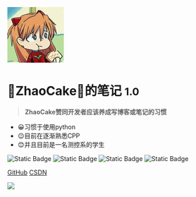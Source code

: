 <!-- _coverpage.md -->

![logo](_media/Asuka.jpg)

# **🍰ZhaoCake🍰的笔记** <small>**1.0**</small>

> **ZhaoCake赞同开发者应该养成写博客或笔记的习惯**

- 😀习惯于使用python
- 😉目前在逐渐熟悉CPP
- 😊并且目前是一名测控系的学生

![Static Badge](https://img.shields.io/badge/ZhaoCake-_?style=plastic&logo=github&logoColor=blue&labelColor=green&color=blue)
![Static Badge](https://img.shields.io/badge/Python-_?logo=python&labelColor=gray&color=blue)
![Static Badge](https://img.shields.io/badge/CPP_20%25-_?logo=C%2B%2B&labelColor=gray&color=blue)
![Static Badge](https://img.shields.io/badge/Ubuntu_Learner-_?logo=ubuntu&labelColor=gray&color=blue)


[GitHub](https://github.com/ZhaoCake)
[CSDN](https://blog.csdn.net/raw_inputhello)

<img src="https://iw233.cn/api.php?sort=pc" width="60%">

<!-- ![](https://iw233.cn/api.php?sort=pc) -->
